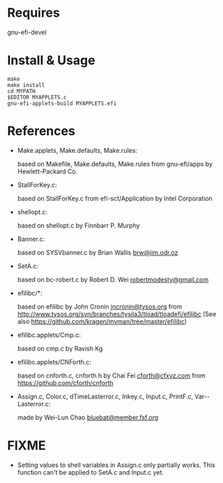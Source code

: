 Requires
========
gnu-efi-devel

Install & Usage
===============
	make
	make install
	cd MYPATH
	$EDITOR MYAPPLETS.c
	gnu-efi-applets-build MYAPPLETS.efi

References
==========
* Make.applets, Make.defaults, Make.rules:

	based on Makefile, Make.defaults, Make.rules from gnu-efi/apps by Hewlett-Packard Co.
* StallForKey.c:

	based on StallForKey.c from efi-sct/Application by Intel Corporation
* shellopt.c:

	based on shellopt.c by Finnbarr P. Murphy
* Banner.c:

	based on SYSVbanner.c by Brian Wallis <brw@jim.odr.oz>
* SetA.c:

	based on bc-robert.c by Robert D. Wei <robertmodesty@gmail.com>
* efilibc/*:

	based on efilibc by John Cronin <jncronin@tysos.org> from
	http://www.tysos.org/svn/branches/tysila3/tload/tloadefi/efilibc
	(See also https://github.com/kragen/myman/tree/master/efilibc)
* efilibc.applets/Cmp.c:

	based on cmp.c by Ravish Kg
* efilibc.applets/CNForth.c:

	based on cnforth.c, cnforth.h by Chai Fei <cforth@cfxyz.com> from https://github.com/cforth/cnforth
* Assign.c, Color.c, dTimeLasterror.c, Inkey.c, Input.c, PrintF.c, Var--Lasterror.c:

	made by Wei-Lun Chao <bluebat@member.fsf.org>

FIXME
=====
* Setting values to shell variables in Assign.c only partially works.
This function can't be applied to SetA.c and Input.c yet.
